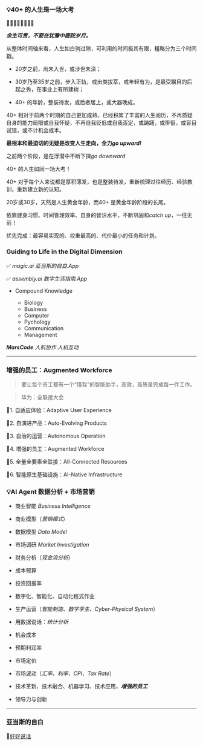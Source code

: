 
### 💡40+ 的人生是一场大考

🔹🔹🔹🔸🔸🔹🔹🔹

***余生可贵，不要在犹豫中蹉跎岁月。***

从整体时间轴来看，人生如白驹过隙，可利用的时间极其有限，粗略分为三个时间戳。

- 20岁之前，尚未入世，或涉世未深；

- 30岁乃至35岁之前，步入正轨，或出类拔萃，或年轻有为，是最受瞩目的后起之秀，在事业上有所建树；

- 40+ 的年龄，整装待发，或后者居上，或大器晚成。

40+ 相对于前两个时期的自己更加成熟，已经积累了丰富的人生阅历，不再质疑自身的能力局限或自我怀疑，不再自我贬低或自我否定，或踌躇，或徘徊，或盲目试错，或不计机会成本。

**最根本和最迫切的无疑是改变人生走向，全力*go upward!***

之前两个阶段，是在浮潜中不断下探*go downward*

40+ 的人生如同一场大考！

40+ 对于每个人来说都是厚积薄发，也是整装待发，重新梳理过往经历、经验教训，重新建立新的认知。

20岁或30岁，天然是人生黄金年龄，而40+ 是黄金年龄阶段的长尾。

依靠健身习惯、时间管理效率、自身的智识水平，不断巩固和*catch up*，一往无前！

优先完成：最容易实现的、权重最高的、代价最小的任务和计划。




### Guiding to Life in the Digital Dimension

✅ _magic.ai 亚当斯的自白.App_

✅ _assembly.ai 数字生活指南.App_

- Compound Knowledge
  
  * Biology
  * Business
  * Computer
  * Pychology
  * Communication
  * Management


_**MarsCode** 人机协作 人机互动_

---

### 增强的员工：Augmented Workforce

> 要让每个员工都有一个“懂我”的智能助手，高效，高质量完成每一件工作。

> 华为：全联接大会

  🔹1. 自适应体验：Adaptive User Experience

  🔹2. 自演进产品：Auto-Evolving Products

  🔹3. 自治的运营：Autonomous Operation

  🔹4. 增强的员工：Augmented Workforce

  🔹5. 全量全要素全联接：All-Connected Resources

  🔹6. 智能原生基础设施：AI-Native Infrastructure

### 💡AI Agent 数据分析 + 市场营销

- 商业智能 *Business Intelligence*

- 商业模型（*营销模式*）

- 数据模型 *Data Model*

- 市场调研 *Market Investigation*

- 财务分析（*现金流分析*）

- 成本预算

- 投资回报率

- 数字化、智能化、自动化程式作业

- 生产运营（*智能制造、数字孪生、Cyber-Physical System*）

- 用数据说话：*统计分析*

- 机会成本

- 预期利润率

- 市场定价

- 市场波动（*汇率、利率、CPI、Tax Rate*）

- 技术革新、技术融合、机器学习、技术应用，***增强的员工***

- 领导力与创新


---

### 亚当斯的自白

🔹[好好说话](https://github.com/robin0085/magicai/blob/master/media_Arts.md)





